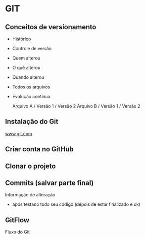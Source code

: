 
# GIT
## Conceitos de versionamento
- Histórico
- Controle de versão
- Quem alterou
- O quê alterou
- Quando alterou
- Todos os arquivos
- Evolução contínua

    Arquivo A / Versão 1 / Versão 2
    Arquivo B / Versão 1 / Versão 2

## Instalação do Git
www.git.com


## Criar conta no GitHub


## Clonar o projeto


## Commits (salvar parte final)
Informação de alteração
- após testado todo seu código (depois de estar finalizado e ok)


## GitFlow
Fluxo do Git
    


